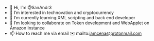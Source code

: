 - 👋 Hi, I’m @SanAndr3
- 👀 I’m interested in technovation and cryptocurrency
- 🌱 I’m currently learning XML scripting and back end developer
- 💞️ I’m looking to collaborate on Token development and WebApplet on Amazon Instance
- 📫 How to reach me via email ✉️ mailto:iamcena@protonmail.com

<!---
SanAndr3/SanAndr3 is a ✨ special ✨ repository because its `README.md` (this file) appears on your GitHub profile.
You can click the Preview link to take a look at your changes.
--->
